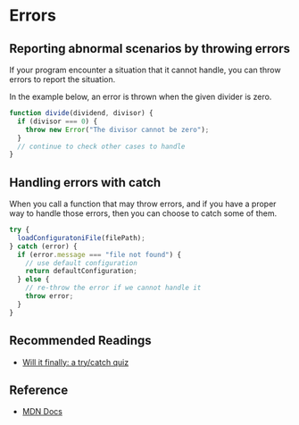 # Errors

## Reporting abnormal scenarios by throwing errors

If your program encounter a situation that it cannot handle, you can throw errors to report the situation.

In the example below, an error is thrown when the given divider is zero.

```javascript
function divide(dividend, divisor) {
  if (divisor === 0) {
    throw new Error("The divisor cannot be zero");
  }
  // continue to check other cases to handle
}
```

## Handling errors with catch

When you call a function that may throw errors, and if you have a proper way to handle those errors, then you can choose to catch some of them.

```javascript
try {
  loadConfiguratoniFile(filePath);
} catch (error) {
  if (error.message === "file not found") {
    // use default configuration
    return defaultConfiguration;
  } else {
    // re-throw the error if we cannot handle it
    throw error;
  }
}
```

## Recommended Readings

* [Will it finally: a try/catch quiz](https://frontarm.com/james-k-nelson/will-finally-run-quiz/)

## Reference

* [MDN Docs](https://developer.mozilla.org/en-US/docs/Web/JavaScript/Reference/Global_Objects/Error)

